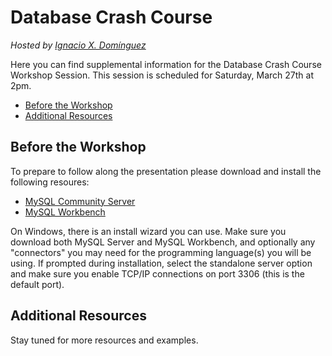 # Database Crash Course

*Hosted by [Ignacio X. Domínguez](https://people.engr.ncsu.edu/ixdoming/)*

Here you can find supplemental information for the Database Crash Course Workshop Session. This session is scheduled for Saturday, March 27th at 2pm.

* [Before the Workshop](#before-the-workshop)
* [Additional Resources](#additional-resources)


<a name="before-the-workshop"></a>
## Before the Workshop

To prepare to follow along the presentation please download and install the following resoures:

* [MySQL Community Server](https://dev.mysql.com/downloads/mysql/)
* [MySQL Workbench](https://dev.mysql.com/downloads/workbench/)

On Windows, there is an install wizard you can use. Make sure you download both MySQL Server and MySQL Workbench, and optionally any "connectors" you may need for the programming language(s) you will be using. If prompted during installation, select the standalone server option and make sure you enable TCP/IP connections on port 3306 (this is the default port).

<a name="additional-resources"></a>
## Additional Resources

Stay tuned for more resources and examples.